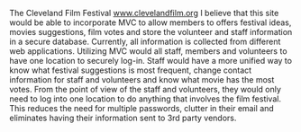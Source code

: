 The Cleveland Film Festival
www.clevelandfilm.org
I believe that this site would be able to incorporate MVC to allow members to offers festival ideas, movies suggestions, film votes and store the volunteer and staff information in a secure database.
Currently, all information is collected from different web applications. Utilizing MVC would all staff, members and volunteers to have one location to securely log-in. Staff would have a more unified way to know what festival suggestions is most frequent, change contact information for staff and volunteers and know what movie has the most votes.
From the point of view of the staff and volunteers, they would only need to log into one location to do anything that involves the film festival. This reduces the need for multiple passwords, clutter in their email and eliminates having their information sent to 3rd party vendors. 
